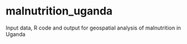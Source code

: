 # malnutrition_uganda
Input data, R code and output for geospatial analysis of malnutrition in Uganda
